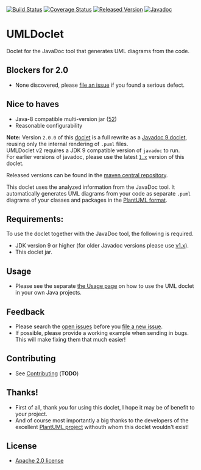 [![Build Status][ci-img]][ci]
[![Coverage Status][coveralls-img]][coveralls]
[![Released Version][maven-img]][maven]
[![Javadoc][javadoc-img]][javadoc]

# UMLDoclet

Doclet for the JavaDoc tool that generates UML diagrams from the code.  

## Blockers for 2.0

- None discovered, please [file an issue](https://github.com/talsma-ict/umldoclet/issues/new)
  if you found a serious defect.

## Nice to haves

- Java-8 compatible multi-version jar ([52](https://github.com/talsma-ict/umldoclet/issues/52))
- Reasonable configurability

__Note:__ Version `2.0.0` of this [doclet] is a full rewrite as 
a [Javadoc 9 doclet][doclet], reusing only the internal rendering of `.puml` files.  
UMLDoclet v2 requires a JDK 9 compatible version of `javadoc` to run.  
For earlier versions of javadoc, please use the latest [`1.x`][v1.x] version of this doclet.

Released versions can be found in the [maven central repository][maven].  

This doclet uses the analyzed information from the JavaDoc tool.
It automatically generates UML diagrams from your code as separate 
`.puml` diagrams of your classes and packages in the 
[PlantUML format][plantuml].

## Requirements:

To use the doclet together with the JavaDoc tool, the following is required.

- JDK version 9 or higher (for older Javadoc versions please use [v1.x]).
- This doclet jar.

## Usage

- Please see the separate [the Usage page][Usage]
  on how to use the UML doclet in your own Java projects.

## Feedback

- Please search the [open issues](https://github.com/talsma-ict/umldoclet/issues)
  before you [file a new issue](https://github.com/talsma-ict/umldoclet/issues/new).
- If possible, please provide a working example when sending in bugs.
  This will make fixing them that much easier!
  
## Contributing

- See [Contributing] (__TODO__)

## Thanks!

- First of all, thank _you_ for using this doclet, I hope it may be of benefit to your project.
- And of course most importantly a big thanks to the developers of the excellent [PlantUML project][plantuml]
  withouth whom this doclet wouldn't exist!

## License

- [Apache 2.0 license](../LICENSE)


  [ci-img]: https://img.shields.io/travis/talsma-ict/umldoclet/develop.svg
  [ci]: https://travis-ci.org/talsma-ict/umldoclet
  [maven-img]: https://img.shields.io/maven-central/v/nl.talsmasoftware/umldoclet.svg
  [maven]: http://search.maven.org/#search%7Cga%7C1%7Cg%3A%22nl.talsmasoftware%22%20AND%20a%3A%22umldoclet%22
  [coveralls-img]: https://coveralls.io/repos/github/talsma-ict/umldoclet/badge.svg
  [coveralls]: https://coveralls.io/github/talsma-ict/umldoclet
  [javadoc-img]: https://www.javadoc.io/badge/nl.talsmasoftware/umldoclet.svg
  [javadoc]: https://www.javadoc.io/doc/nl.talsmasoftware/umldoclet 
  
  [usage]: USAGE.md
  [contributing]: Contributing.md
  [v1.x]: https://github.com/talsma-ict/umldoclet/tree/develop-v1
  [plantuml]: http://plantuml.com
  [doclet]: https://docs.oracle.com/javase/9/docs/api/jdk/javadoc/doclet/Doclet.html
